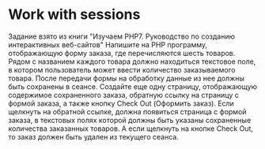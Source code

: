 # Work with sessions
Задание взято из книги "Изучаем PHP7. Руководство по созданию интерактивных веб-сайтов"
Напишите на РНР программу, отображающую форму заказа, где перечисляются шесть товаров.
Рядом с названием каждого товара должно находиться текстовое поле, в котором пользователь
может ввести количество заказываемого товара. После передачи формы на обработку данные
из нее должны быть сохранены в сеансе. Создайте еще одну страницу, отображающую содержимое сохраненного заказа, обратную ссылку на страницу с формой заказа, а также кнопку
Check Out (Оформить заказ). Если щелкнуть на обратной ссылке, должна появиться страница
с формой заказа, в текстовых полях которой должны быть указаны сохраненные количества
заказанных товаров. А если щелкнуть на кнопке Check Out, то заказ должен быть удален из
текущего сеанса.